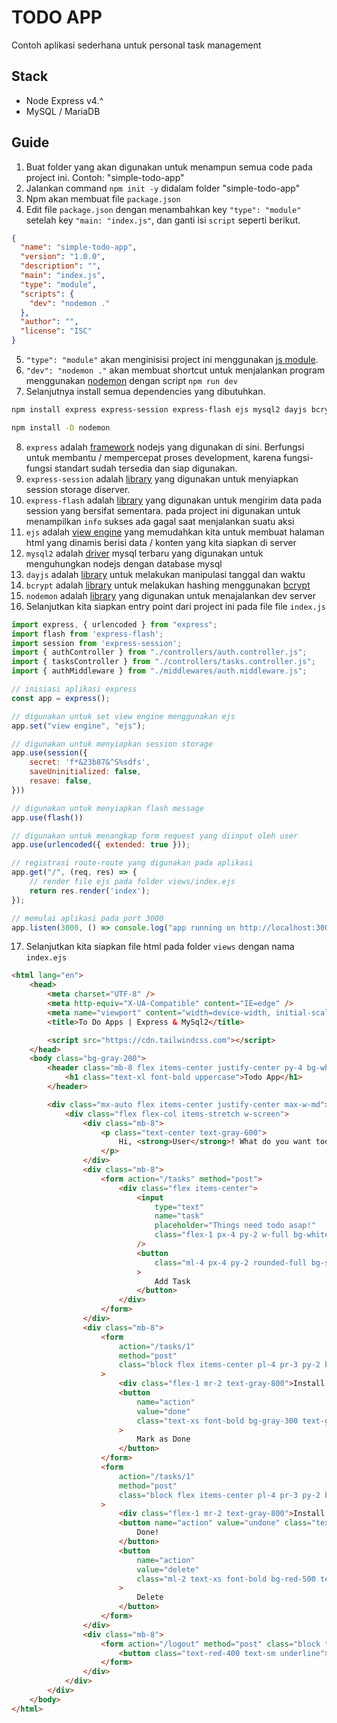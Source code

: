 # TODO APP
Contoh aplikasi sederhana untuk personal task management

## Stack
- Node Express v4.^
- MySQL / MariaDB

## Guide
1. Buat folder yang akan digunakan untuk menampun semua code pada project ini. Contoh: "simple-todo-app"
2. Jalankan command `npm init -y` didalam folder "simple-todo-app"
3. Npm akan membuat file `package.json`
4. Edit file `package.json` dengan menambahkan key `"type": "module"` setelah key `"main: "index.js"`, dan ganti isi `script` seperti berikut.
```json
{
  "name": "simple-todo-app",
  "version": "1.0.0",
  "description": "",
  "main": "index.js",
  "type": "module",
  "scripts": {
    "dev": "nodemon ."
  },
  "author": "",
  "license": "ISC"
}

```
5. `"type": "module"` akan menginisisi project ini menggunakan [js module](https://id.javascript.info/modules-intro).
6. `"dev": "nodemon ."` akan membuat shortcut untuk menjalankan program menggunakan [nodemon](https://www.npmjs.com/package/nodemon) dengan script `npm run dev`
7. Selanjutnya install semua dependencies yang dibutuhkan.
```bash
npm install express express-session express-flash ejs mysql2 dayjs bcrypt
```
```bash
npm install -D nodemon
```
8. `express` adalah [framework](https://expressjs.com/) nodejs yang digunakan di sini. Berfungsi untuk membantu / mempercepat proses development, karena fungsi-fungsi standart sudah tersedia dan siap digunakan.
9. `express-session` adalah [library](https://www.npmjs.com/package/express-session) yang digunakan untuk menyiapkan session storage diserver.
10. `express-flash` adalah [library](https://www.npmjs.com/package/express-flash) yang digunakan untuk mengirim data pada session yang bersifat sementara. pada project ini digunakan untuk menampilkan `info` sukses ada gagal saat menjalankan suatu aksi
11. `ejs` adalah [view engine](https://ejs.co/) yang memudahkan kita untuk membuat halaman html yang dinamis berisi data / konten yang kita siapkan di server
12. `mysql2` adalah [driver](https://www.npmjs.com/package/mysql2) mysql terbaru yang digunakan untuk menguhungkan nodejs dengan database mysql
13. `dayjs` adalah [library](https://day.js.org/) untuk melakukan manipulasi tanggal dan waktu
14. `bcrypt` adalah [library](https://www.npmjs.com/package/bcrypt) untuk melakukan hashing menggunakan [bcrypt](https://en.wikipedia.org/wiki/Bcrypt)
15. `nodemon` adalah [library](https://www.npmjs.com/package/nodemon) yang digunakan untuk menajalankan dev server
16. Selanjutkan kita siapkan entry point dari project ini pada file file `index.js`
```js
import express, { urlencoded } from "express";
import flash from 'express-flash';
import session from 'express-session';
import { authController } from "./controllers/auth.controller.js";
import { tasksController } from "./controllers/tasks.controller.js";
import { authMiddleware } from "./middlewares/auth.middleware.js";

// inisiasi aplikasi express
const app = express();

// digunakan untuk set view engine menggunakan ejs
app.set("view engine", "ejs");

// digunakan untuk menyiapkan session storage
app.use(session({
	secret: 'f*&23b87&^S%sdfs',
	saveUninitialized: false,
	resave: false,
}))

// digunakan untuk menyiapkan flash message
app.use(flash())

// digunakan untuk menangkap form request yang diinput oleh user
app.use(urlencoded({ extended: true }));

// registrasi route-route yang digunakan pada aplikasi
app.get("/", (req, res) => {
	// render file ejs pada folder views/index.ejs
	return res.render('index');
});

// memulai aplikasi pada port 3000
app.listen(3000, () => console.log("app running on http://localhost:3000"));
```
17. Selanjutkan kita siapkan file html pada folder `views` dengan nama `index.ejs`
```html
<html lang="en">
	<head>
		<meta charset="UTF-8" />
		<meta http-equiv="X-UA-Compatible" content="IE=edge" />
		<meta name="viewport" content="width=device-width, initial-scale=1.0" />
		<title>To Do Apps | Express & MySql2</title>

		<script src="https://cdn.tailwindcss.com"></script>
	</head>
	<body class="bg-gray-200">
		<header class="mb-8 flex items-center justify-center py-4 bg-white w-full shadow-xl">
			<h1 class="text-xl font-bold uppercase">Todo App</h1>
		</header>

		<div class="mx-auto flex items-center justify-center max-w-md">
			<div class="flex flex-col items-stretch w-screen">
				<div class="mb-8">
					<p class="text-center text-gray-600">
						Hi, <strong>User</strong>! What do you want todo next?
					</p>
				</div>
				<div class="mb-8">
					<form action="/tasks" method="post">
						<div class="flex items-center">
							<input
								type="text"
								name="task"
								placeholder="Things need todo asap!"
								class="flex-1 px-4 py-2 w-full bg-white rounded-full text-sm focus:outline-none focus:shadow-lg"
							/>
							<button
								class="ml-4 px-4 py-2 rounded-full bg-sky-500 text-white font-bold text-sm uppercase focus:outline-none focus:shadow-lg"
							>
								Add Task
							</button>
						</div>
					</form>
				</div>
				<div class="mb-8">
					<form
						action="/tasks/1"
						method="post"
						class="block flex items-center pl-4 pr-3 py-2 bg-white shadow-lg rounded-full"
					>
						<div class="flex-1 mr-2 text-gray-800">Install expressjs</div>
						<button
							name="action"
							value="done"
							class="text-xs font-bold bg-gray-300 text-gray-500 rounded-full px-2 py-1"
						>
							Mark as Done
						</button>
					</form>
					<form
						action="/tasks/1"
						method="post"
						class="block flex items-center pl-4 pr-3 py-2 bg-white shadow-lg rounded-full"
					>
						<div class="flex-1 mr-2 text-gray-800">Install nodejs</div>
						<button name="action" value="undone" class="text-xs font-bold bg-sky-500 text-white rounded-full px-2 py-1">
							Done!
						</button>
						<button
							name="action"
							value="delete"
							class="ml-2 text-xs font-bold bg-red-500 text-white rounded-full px-2 py-1"
						>
							Delete
						</button>
					</form>
				</div>
				<div class="mb-8">
					<form action="/logout" method="post" class="block text-center">
						<button class="text-red-400 text-sm underline">Logout!</button>
					</form>
				</div>
			</div>
		</div>
	</body>
</html>
```
